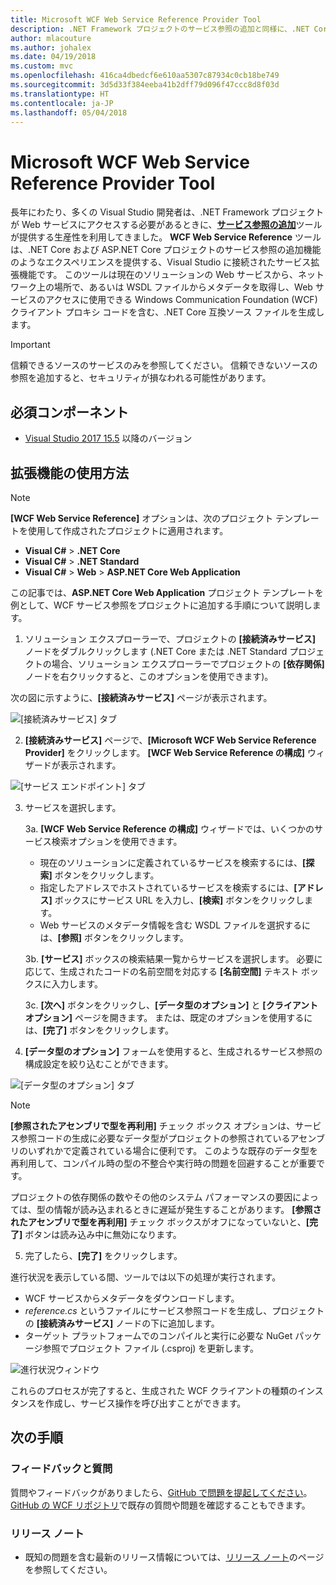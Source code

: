 ```yaml
---
title: Microsoft WCF Web Service Reference Provider Tool
description: .NET Framework プロジェクトのサービス参照の追加と同様に、.NET Core プロジェクトと ASP.NET Core プロジェクトの機能を追加する Microsoft WCF Web Service Reference Provider Tool の概要。
author: mlacouture
ms.author: johalex
ms.date: 04/19/2018
ms.custom: mvc
ms.openlocfilehash: 416ca4dbedcf6e610aa5307c87934c0cb18be749
ms.sourcegitcommit: 3d5d33f384eeba41b2dff79d096f47ccc8d8f03d
ms.translationtype: HT
ms.contentlocale: ja-JP
ms.lasthandoff: 05/04/2018
---
```

# <a name="microsoft-wcf-web-service-reference-provider-tool"></a>Microsoft WCF Web Service Reference Provider Tool

長年にわたり、多くの Visual Studio 開発者は、.NET Framework プロジェクトが Web サービスにアクセスする必要があるときに、[**サービス参照の追加**](/visualstudio/data-tools/how-to-add-update-or-remove-a-wcf-data-service-reference)ツールが提供する生産性を利用してきました。  **WCF Web Service Reference** ツールは、.NET Core および ASP.NET Core プロジェクトのサービス参照の追加機能のようなエクスペリエンスを提供する、Visual Studio に接続されたサービス拡張機能です。 このツールは現在のソリューションの Web サービスから、ネットワーク上の場所で、あるいは WSDL ファイルからメタデータを取得し、Web サービスのアクセスに使用できる Windows Communication Foundation (WCF) クライアント プロキシ コードを含む、.NET Core 互換ソース ファイルを生成します。

> [!IMPORTANT]
> 信頼できるソースのサービスのみを参照してください。 信頼できないソースの参照を追加すると、セキュリティが損なわれる可能性があります。 

## <a name="prerequisites"></a>必須コンポーネント

* [Visual Studio 2017 15.5](https://aka.ms/vsdownload?utm_source=mscom&utm_campaign=msdocs) 以降のバージョン

## <a name="how-to-use-the-extension"></a>拡張機能の使用方法

> [!NOTE]
> **[WCF Web Service Reference]** オプションは、次のプロジェクト テンプレートを使用して作成されたプロジェクトに適用されます。
> * **Visual C#** > **.NET Core**
> * **Visual C#** > **.NET Standard**
> * **Visual C#** > **Web** > **ASP.NET Core Web Application**

この記事では、**ASP.NET Core Web Application** プロジェクト テンプレートを例として、WCF サービス参照をプロジェクトに追加する手順について説明します。

1. ソリューション エクスプローラーで、プロジェクトの **[接続済みサービス]** ノードをダブルクリックします (.NET Core または .NET Standard プロジェクトの場合、ソリューション エクスプローラーでプロジェクトの **[依存関係]** ノードを右クリックすると、このオプションを使用できます)。

次の図に示すように、**[接続済みサービス]** ページが表示されます。

![[接続済みサービス] タブ](./media/wcf-web-service-reference-guide/wcfcs-ConnectedServicesPage.png)

2. **[接続済みサービス]** ページで、**[Microsoft WCF Web Service Reference Provider]** をクリックします。 **[WCF Web Service Reference の構成]** ウィザードが表示されます。

![[サービス エンドポイント] タブ](./media/wcf-web-service-reference-guide/wcfcs-ServiceEndpointPage.png)

3. サービスを選択します。

    3a. **[WCF Web Service Reference の構成]** ウィザードでは、いくつかのサービス検索オプションを使用できます。
    
     * 現在のソリューションに定義されているサービスを検索するには、**[探索]** ボタンをクリックします。 
     * 指定したアドレスでホストされているサービスを検索するには、**[アドレス]** ボックスにサービス URL を入力し、**[検索]** ボタンをクリックします。
     * Web サービスのメタデータ情報を含む WSDL ファイルを選択するには、**[参照]** ボタンをクリックします。 
     
    3b. **[サービス]** ボックスの検索結果一覧からサービスを選択します。 必要に応じて、生成されたコードの名前空間を対応する **[名前空間]** テキスト ボックスに入力します。
    
    3c. **[次へ]** ボタンをクリックし、**[データ型のオプション]** と **[クライアント オプション]** ページを開きます。 または、既定のオプションを使用するには、**[完了]** ボタンをクリックします。


4. **[データ型のオプション]** フォームを使用すると、生成されるサービス参照の構成設定を絞り込むことができます。

![[データ型のオプション] タブ](./media/wcf-web-service-reference-guide/wcfcs-DataTypesPage.png)

> [!NOTE]
> **[参照されたアセンブリで型を再利用]** チェック ボックス オプションは、サービス参照コードの生成に必要なデータ型がプロジェクトの参照されているアセンブリのいずれかで定義されている場合に便利です。  このような既存のデータ型を再利用して、コンパイル時の型の不整合や実行時の問題を回避することが重要です。

プロジェクトの依存関係の数やその他のシステム パフォーマンスの要因によっては、型の情報が読み込まれるときに遅延が発生することがあります。 **[参照されたアセンブリで型を再利用]** チェック ボックスがオフになっていないと、**[完了]** ボタンは読み込み中に無効になります。

5. 完了したら、**[完了]** をクリックします。


進行状況を表示している間、ツールでは以下の処理が実行されます。

* WCF サービスからメタデータをダウンロードします。 
* *reference.cs* というファイルにサービス参照コードを生成し、プロジェクトの **[接続済みサービス]** ノードの下に追加します。 
* ターゲット プラットフォームでのコンパイルと実行に必要な NuGet パッケージ参照でプロジェクト ファイル (.csproj) を更新します。

![進行状況ウィンドウ](./media/wcf-web-service-reference-guide/wcfcs-ProgressWindow.png)

これらのプロセスが完了すると、生成された WCF クライアントの種類のインスタンスを作成し、サービス操作を呼び出すことができます。

## <a name="next-steps"></a>次の手順

### <a name="feedback--questions"></a>フィードバックと質問
質問やフィードバックがありましたら、[GitHub で問題を提起してください](https://github.com/dotnet/wcf/issues/new)。 [GitHub の WCF リポジトリ](https://github.com/dotnet/wcf/issues?utf8=%E2%9C%93&q=is:issue%20label:tooling)で既存の質問や問題を確認することもできます。

### <a name="release-notes"></a>リリース ノート
* 既知の問題を含む最新のリリース情報については、[リリース ノート](https://github.com/dotnet/wcf/blob/master/release-notes/WCF-Web-Service-Reference-notes.md)のページを参照してください。 
